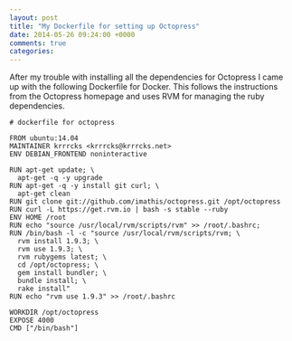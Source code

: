 ```yaml
---
layout: post
title: "My Dockerfile for setting up Octopress"
date: 2014-05-26 09:24:00 +0000
comments: true
categories: 
---
```

After my trouble with installing all the dependencies for Octopress I 
came up with the following Dockerfile for Docker. This follows the 
instructions from the Octopress homepage and uses RVM for managing the
ruby dependencies.

```
# dockerfile for octopress

FROM ubuntu:14.04
MAINTAINER krrrcks <krrrcks@krrrcks.net>
ENV DEBIAN_FRONTEND noninteractive

RUN apt-get update; \
  apt-get -q -y upgrade
RUN apt-get -q -y install git curl; \
  apt-get clean
RUN git clone git://github.com/imathis/octopress.git /opt/octopress
RUN curl -L https://get.rvm.io | bash -s stable --ruby
ENV HOME /root
RUN echo "source /usr/local/rvm/scripts/rvm" >> /root/.bashrc; 
RUN /bin/bash -l -c "source /usr/local/rvm/scripts/rvm; \
  rvm install 1.9.3; \
  rvm use 1.9.3; \
  rvm rubygems latest; \
  cd /opt/octopress; \
  gem install bundler; \
  bundle install; \
  rake install" 
RUN echo "rvm use 1.9.3" >> /root/.bashrc

WORKDIR /opt/octopress
EXPOSE 4000
CMD ["/bin/bash"] 
```

